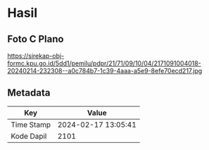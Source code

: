 # Hasil

## Foto C Plano

https://sirekap-obj-formc.kpu.go.id/5dd1/pemilu/pdpr/21/71/09/10/04/2171091004018-20240214-232308--a0c784b7-1c39-4aaa-a5e9-8efe70ecd217.jpg


## Metadata

| Key        | Value               |
| ---------- | ------------------- |
| Time Stamp | 2024-02-17 13:05:41 |
| Kode Dapil | 2101                |



